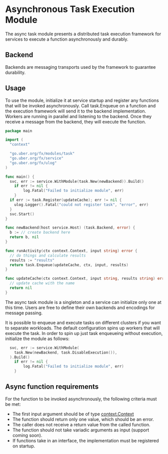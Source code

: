 # Asynchronous Task Execution Module

The async task module presents a distributed task execution framework
for services to execute a function asynchronously and durably.

## Backend

Backends are messaging transports used by the framework to guarantee durability.

## Usage

To use the module, initialize it at service startup and register any functions
that will be invoked asynchronously. Call task.Enqueue on a function and the
execution framework will send it to the backend implementation. Workers are
running in parallel and listening to the backend. Once they receive a message
from the backend, they will execute the function.

```go
package main

import (
  "context"

  "go.uber.org/fx/modules/task"
  "go.uber.org/fx/service"
  "go.uber.org/fx/ulog"
)

func main() {
  svc, err := service.WithModule(task.New(newBackend)).Build()
	if err != nil {
		log.Fatal("Failed to initialize module", err)
	}
  if err := task.Register(updateCache); err != nil {
    ulog.Logger().Fatal("could not register task", "error", err)
  }
  svc.Start()
}

func newBackend(host service.Host) (task.Backend, error) {
  b := // create backend here
  return b, nil
}

func runActivity(ctx context.Context, input string) error {
  // do things and calculate results
  results := "results"
  return task.Enqueue(updateCache, ctx, input, results)
}

func updateCache(ctx context.Context, input string, results string) error {
  // update cache with the name
  return nil
}
```

The async task module is a singleton and a service can initialize
only one at this time. Users are free to define their own backends
and encodings for message passing.

It is possible to enqueue and execute tasks on different clusters if you want
to separate workloads. The default configuration spins up workers that will
execute the task. In order to spin up just task enqueueing without execution,
initialize the module as follows:

```go
  svc, err := service.WithModule(
    task.New(newBackend, task.DisableExecution()),
  ).Build()
	if err != nil {
		log.Fatal("Failed to initialize module", err)
	}
```

## Async function requirements

For the function to be invoked asynchronously, the following criteria must be met:

* The first input argument should be of type [context.Context](https://golang.org/pkg/context/#Context)
* The function should return only one value, which should be an error.
* The caller does not receive a return value from the called function.
* The function should not take variadic arguments as input (support coming soon).
* If functions take in an interface, the implementation must be registered on startup.
